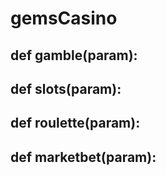 # gemsCasino
## def gamble(param):

## def slots(param):

## def roulette(param):

## def marketbet(param):
